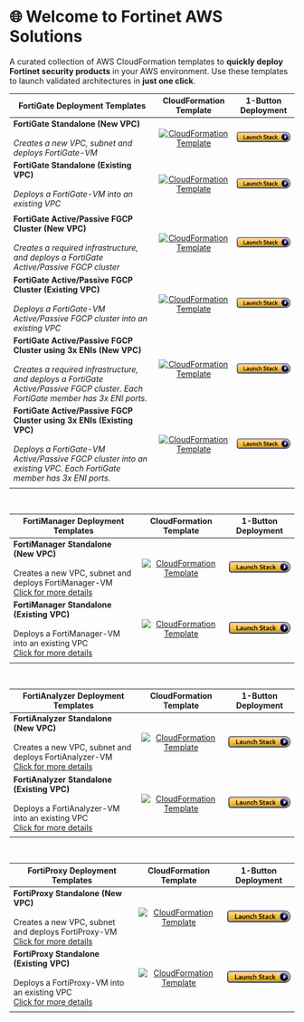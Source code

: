 # 🌐 Welcome to Fortinet AWS Solutions

A curated collection of AWS CloudFormation templates to **quickly deploy Fortinet security products** in your AWS environment. Use these templates to launch validated architectures in **just one click**.

| **FortiGate Deployment Templates** | **CloudFormation Template** | **1-Button Deployment** |
|-----------------|-----------------------------|-------------------------|
| **FortiGate Standalone (New VPC)**<br><br>*Creates a new VPC, subnet and deploys FortiGate-VM* | <div align="center">[<img src="https://ftnt-cfts.s3.eu-central-1.amazonaws.com/shared/downloadicon.png" alt="CloudFormation Template">](https://ftnt-cfts.s3.amazonaws.com/fgt/fgt_standalone_newvpc.yaml)</div> | [![Launch Stack](https://github.com/40net-cloud/fortinet-aws-solutions/blob/master/FortiGate/Active-Passive-Multi-Zone/images/aws_cft_image.png)](https://console.aws.amazon.com/cloudformation/home#/stacks/create/review?templateURL=https://ftnt-cfts.s3.amazonaws.com/fgt/fgt_standalone_newvpc.yaml&stackName=FortiGate-Standalone-New-VPC) |
| **FortiGate Standalone (Existing VPC)**<br><br>*Deploys a FortiGate-VM into an existing VPC* | <div align="center">[<img src="https://ftnt-cfts.s3.eu-central-1.amazonaws.com/shared/downloadicon.png" alt="CloudFormation Template">](https://ftnt-cfts.s3.amazonaws.com/fgt/fgt_standalone_existingvpc.yaml)</div> | [![Launch Stack](https://github.com/40net-cloud/fortinet-aws-solutions/blob/master/FortiGate/Active-Passive-Multi-Zone/images/aws_cft_image.png)](https://console.aws.amazon.com/cloudformation/home#/stacks/create/review?templateURL=https://ftnt-cfts.s3.amazonaws.com/fgt/fgt_standalone_existingvpc.yaml&stackName=FortiGate-Standalone-Existing-VPC) |
||||
| **FortiGate Active/Passive FGCP Cluster (New VPC)**<br><br>*Creates a required infrastructure, and deploys a FortiGate Active/Passive FGCP cluster* | <div align="center">[<img src="https://ftnt-cfts.s3.eu-central-1.amazonaws.com/shared/downloadicon.png" alt="CloudFormation Template">](https://ftnt-cfts.s3.amazonaws.com/fgt/fgt_ap_multi_az_newvpc.yaml)</div> | [![Launch Stack](https://github.com/40net-cloud/fortinet-aws-solutions/blob/master/FortiGate/Active-Passive-Multi-Zone/images/aws_cft_image.png)](https://console.aws.amazon.com/cloudformation/home#/stacks/create/review?templateURL=https://ftnt-cfts.s3.amazonaws.com/fgt/fgt_ap_multi_az_newvpc.yaml&stackName=FortiGate-FGCP-Cluster-New-VPC) |
| **FortiGate Active/Passive FGCP Cluster (Existing VPC)**<br><br>*Deploys a FortiGate-VM Active/Passive FGCP cluster into an existing VPC* | <div align="center">[<img src="https://ftnt-cfts.s3.eu-central-1.amazonaws.com/shared/downloadicon.png" alt="CloudFormation Template">](https://ftnt-cfts.s3.amazonaws.com/fgt/fgt_ap_multi_az_existingvpc.yaml)</div> | [![Launch Stack](https://github.com/40net-cloud/fortinet-aws-solutions/blob/master/FortiGate/Active-Passive-Multi-Zone/images/aws_cft_image.png)](https://console.aws.amazon.com/cloudformation/home#/stacks/create/review?templateURL=https://ftnt-cfts.s3.amazonaws.com/fgt/fgt_ap_multi_az_existingvpc.yaml&stackName=FortiGate-FGCP-Cluster-Existing-VPC) |
| **FortiGate Active/Passive FGCP Cluster using 3x ENIs (New VPC)**<br><br>*Creates a required infrastructure, and deploys a FortiGate Active/Passive FGCP cluster. Each FortiGate member has 3x ENI ports.* | <div align="center">[<img src="https://ftnt-cfts.s3.eu-central-1.amazonaws.com/shared/downloadicon.png" alt="CloudFormation Template">](https://ftnt-cfts.s3.amazonaws.com/fgt/fgt_ap_multi_az_newvpc_3eni.yaml)</div> | [![Launch Stack](https://github.com/40net-cloud/fortinet-aws-solutions/blob/master/FortiGate/Active-Passive-Multi-Zone/images/aws_cft_image.png)](https://console.aws.amazon.com/cloudformation/home#/stacks/create/review?templateURL=https://ftnt-cfts.s3.amazonaws.com/fgt/fgt_ap_multi_az_newvpc_3eni.yaml&stackName=FortiGate-FGCP-Cluster-New-VPC-3ENIs) |
| **FortiGate Active/Passive FGCP Cluster using 3x ENIs (Existing VPC)**<br><br>*Deploys a FortiGate-VM Active/Passive FGCP cluster into an existing VPC. Each FortiGate member has 3x ENI ports.* | <div align="center">[<img src="https://ftnt-cfts.s3.eu-central-1.amazonaws.com/shared/downloadicon.png" alt="CloudFormation Template">](https://ftnt-cfts.s3.amazonaws.com/fgt/fgt_ap_multi_az_existingvpc_3eni.yaml)</div> | [![Launch Stack](https://github.com/40net-cloud/fortinet-aws-solutions/blob/master/FortiGate/Active-Passive-Multi-Zone/images/aws_cft_image.png)](https://console.aws.amazon.com/cloudformation/home#/stacks/create/review?templateURL=https://ftnt-cfts.s3.amazonaws.com/fgt/fgt_ap_multi_az_existingvpc_3eni.yaml&stackName=FortiGate-FGCP-Cluster-Existing-VPC-3ENIs) |
||||||||

<br>

| **FortiManager Deployment Templates** | **CloudFormation Template** | **1-Button Deployment** |
|-----------------|-----------------------------|-------------------------|
| **FortiManager Standalone (New VPC)**<br><br>Creates a new VPC, subnet and deploys FortiManager-VM <br> [Click for more details](https://github.com/40net-cloud/fortinet-aws-solutions/blob/master/FortiManager/new_vpc_readme.md) | <div align="center">[<img src="https://ftnt-cfts.s3.eu-central-1.amazonaws.com/shared/downloadicon.png" alt="CloudFormation Template">](https://ftnt-cfts.s3.amazonaws.com/fmg/fmg_standalone_newvpc.yaml)</div> | [![Launch Stack](https://github.com/40net-cloud/fortinet-aws-solutions/blob/master/FortiGate/Active-Passive-Multi-Zone/images/aws_cft_image.png)](https://console.aws.amazon.com/cloudformation/home#/stacks/create/review?templateURL=https://ftnt-cfts.s3.amazonaws.com/fmg/fmg_standalone_newvpc.yaml&stackName=FortiManager-Standalone-New-VPC) |
| **FortiManager Standalone (Existing VPC)**<br><br>Deploys a FortiManager-VM into an existing VPC <br>[Click for more details](https://github.com/40net-cloud/fortinet-aws-solutions/blob/master/FortiManager/existing_vpc_readme.md)| <div align="center">[<img src="https://ftnt-cfts.s3.eu-central-1.amazonaws.com/shared/downloadicon.png" alt="CloudFormation Template">](https://ftnt-cfts.s3.amazonaws.com/fmg/fmg_standalone_existingvpc.yaml)</div> | [![Launch Stack](https://github.com/40net-cloud/fortinet-aws-solutions/blob/master/FortiGate/Active-Passive-Multi-Zone/images/aws_cft_image.png)](https://console.aws.amazon.com/cloudformation/home#/stacks/create/review?templateURL=https://ftnt-cfts.s3.amazonaws.com/fmg/fmg_standalone_existingvpc.yaml&stackName=FortiManager-Standalone-Existing-VPC) |
||||

<br>

| **FortiAnalyzer Deployment Templates** | **CloudFormation Template** | **1-Button Deployment** |
|-----------------|-----------------------------|-------------------------|
| **FortiAnalyzer Standalone (New VPC)**<br><br>Creates a new VPC, subnet and deploys FortiAnalyzer-VM <br> [Click for more details](https://github.com/40net-cloud/fortinet-aws-solutions/blob/master/FortiAnalyzer/new_vpc_readme.md) | <div align="center">[<img src="https://ftnt-cfts.s3.eu-central-1.amazonaws.com/shared/downloadicon.png" alt="CloudFormation Template">](https://ftnt-cfts.s3.amazonaws.com/faz/faz_standalone_newvpc.yaml)</div> | [![Launch Stack](https://github.com/40net-cloud/fortinet-aws-solutions/blob/master/FortiGate/Active-Passive-Multi-Zone/images/aws_cft_image.png)](https://console.aws.amazon.com/cloudformation/home#/stacks/create/review?templateURL=https://ftnt-cfts.s3.amazonaws.com/faz/faz_standalone_newvpc.yaml&stackName=FortiAnalyzer-Standalone-New-VPC) |
| **FortiAnalyzer Standalone (Existing VPC)**<br><br>Deploys a FortiAnalyzer-VM into an existing VPC <br>[Click for more details](https://github.com/40net-cloud/fortinet-aws-solutions/blob/master/FortiAnalyzer/existing_vpc_readme.md)| <div align="center">[<img src="https://ftnt-cfts.s3.eu-central-1.amazonaws.com/shared/downloadicon.png" alt="CloudFormation Template">](https://ftnt-cfts.s3.amazonaws.com/faz/faz_standalone_existingvpc.yaml)</div> | [![Launch Stack](https://github.com/40net-cloud/fortinet-aws-solutions/blob/master/FortiGate/Active-Passive-Multi-Zone/images/aws_cft_image.png)](https://console.aws.amazon.com/cloudformation/home#/stacks/create/review?templateURL=https://ftnt-cfts.s3.amazonaws.com/faz/faz_standalone_existingvpc.yaml&stackName=FortiAnalyzer-Standalone-Existing-VPC) |
||||

<br>

| **FortiProxy Deployment Templates** | **CloudFormation Template** | **1-Button Deployment** |
|-----------------|-----------------------------|-------------------------|
| **FortiProxy Standalone (New VPC)**<br><br>Creates a new VPC, subnet and deploys FortiProxy-VM <br> [Click for more details](https://github.com/40net-cloud/fortinet-aws-solutions/blob/master/FortiProxy/new_vpc_readme.md) | <div align="center">[<img src="https://ftnt-cfts.s3.eu-central-1.amazonaws.com/shared/downloadicon.png" alt="CloudFormation Template">](https://ftnt-cfts.s3.amazonaws.com/fxp/fxp_standalone_newvpc.yaml)</div> | [![Launch Stack](https://github.com/40net-cloud/fortinet-aws-solutions/blob/master/FortiGate/Active-Passive-Multi-Zone/images/aws_cft_image.png)](https://console.aws.amazon.com/cloudformation/home#/stacks/create/review?templateURL=https://ftnt-cfts.s3.amazonaws.com/fxp/fxp_standalone_newvpc.yaml&stackName=FortiProxy-Standalone-New-VPC) |
| **FortiProxy Standalone (Existing VPC)**<br><br>Deploys a FortiProxy-VM into an existing VPC <br>[Click for more details](https://github.com/40net-cloud/fortinet-aws-solutions/blob/master/FortiProxy/existing_vpc_readme.md)| <div align="center">[<img src="https://ftnt-cfts.s3.eu-central-1.amazonaws.com/shared/downloadicon.png" alt="CloudFormation Template">](https://ftnt-cfts.s3.amazonaws.com/fxp/fxp_standalone_existingvpc.yaml)</div> | [![Launch Stack](https://github.com/40net-cloud/fortinet-aws-solutions/blob/master/FortiGate/Active-Passive-Multi-Zone/images/aws_cft_image.png)](https://console.aws.amazon.com/cloudformation/home#/stacks/create/review?templateURL=https://ftnt-cfts.s3.amazonaws.com/fxp/fxp_standalone_existingvpc.yaml&stackName=FortiProxy-Standalone-Existing-VPC) |
||||
